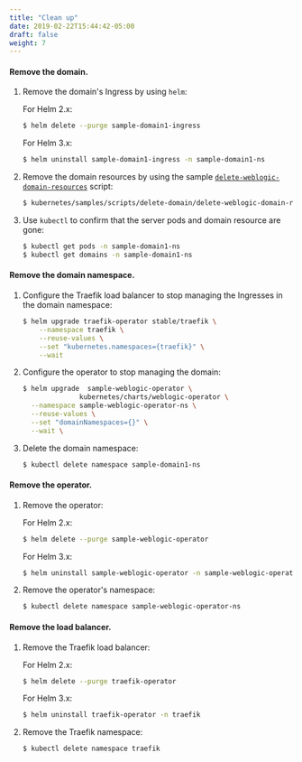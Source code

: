 ```yaml
---
title: "Clean up"
date: 2019-02-22T15:44:42-05:00
draft: false
weight: 7
---
```



#### Remove the domain.

1.	Remove the domain's Ingress by using `helm`:

    For Helm 2.x:
    
    ```bash
    $ helm delete --purge sample-domain1-ingress
    ```
    
    For Helm 3.x:

    ```bash
    $ helm uninstall sample-domain1-ingress -n sample-domain1-ns
    ```

1.	Remove the domain resources by using the sample [`delete-weblogic-domain-resources`](http://github.com/oracle/weblogic-kubernetes-operator/blob/master/kubernetes/samples/scripts/delete-domain/delete-weblogic-domain-resources.sh) script:

    ```bash
    $ kubernetes/samples/scripts/delete-domain/delete-weblogic-domain-resources.sh -d sample-domain1
    ```

1.	Use `kubectl` to confirm that the server pods and domain resource are gone:

    ```bash
    $ kubectl get pods -n sample-domain1-ns
    $ kubectl get domains -n sample-domain1-ns
    ```

#### Remove the domain namespace.
1.	Configure the Traefik load balancer to stop managing the Ingresses in the domain namespace:
    
    ```bash
    $ helm upgrade traefik-operator stable/traefik \
        --namespace traefik \
        --reuse-values \
        --set "kubernetes.namespaces={traefik}" \
        --wait 
    ```

1.	Configure the operator to stop managing the domain:
    
    ```bash
    $ helm upgrade  sample-weblogic-operator \
                  kubernetes/charts/weblogic-operator \
      --namespace sample-weblogic-operator-ns \
      --reuse-values \
      --set "domainNamespaces={}" \
      --wait \
    ```
1.	Delete the domain namespace:

    ```bash
    $ kubectl delete namespace sample-domain1-ns
    ```


#### Remove the operator.

1.	Remove the operator:

    For Helm 2.x:
    
    ```bash
    $ helm delete --purge sample-weblogic-operator
    ```

    For Helm 3.x:
    
    ```bash
    $ helm uninstall sample-weblogic-operator -n sample-weblogic-operator-ns
    ```
    
1.	Remove the operator's namespace:

    ```bash
    $ kubectl delete namespace sample-weblogic-operator-ns
    ```

#### Remove the load balancer.

1.	Remove the Traefik load balancer:

    For Helm 2.x:
    
    ```bash
    $ helm delete --purge traefik-operator
    ```

    For Helm 3.x:
    
    ```bash
    $ helm uninstall traefik-operator -n traefik
    ```
    
1.	Remove the Traefik namespace:

    ```bash
    $ kubectl delete namespace traefik
    ```
